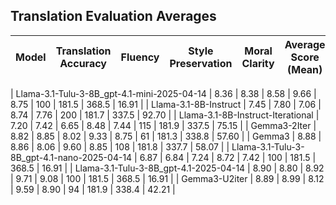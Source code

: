 ## Translation Evaluation Averages

| Model | Translation Accuracy | Fluency | Style Preservation | Moral Clarity | Average Score (Mean) | Count | Avg Input Tokens | Avg Output Tokens | Avg Inference Time (s) |
|-------|----------------------|---------|--------------------|---------------|----------------------|-------|------------------|-------------------|------------------------|

| Llama-3.1-Tulu-3-8B_gpt-4.1-mini-2025-04-14 | 8.36 | 8.38 | 8.58 | 9.66 | 8.75 | 100 | 181.5 | 368.5 | 16.91 |
| Llama-3.1-8B-Instruct | 7.45 | 7.80 | 7.06 | 8.74 | 7.76 | 200 | 181.7 | 337.5 | 92.70 |
| Llama-3.1-8B-Instruct-Iterational | 7.20 | 7.42 | 6.65 | 8.48 | 7.44 | 115 | 181.9 | 337.5 | 75.15 |
| Gemma3-2Iter | 8.82 | 8.85 | 8.02 | 9.33 | 8.75 | 61 | 181.3 | 338.8 | 57.60 |
| Gemma3 | 8.88 | 8.86 | 8.06 | 9.60 | 8.85 | 108 | 181.8 | 337.7 | 58.07 |
| Llama-3.1-Tulu-3-8B_gpt-4.1-nano-2025-04-14 | 6.87 | 6.84 | 7.24 | 8.72 | 7.42 | 100 | 181.5 | 368.5 | 16.91 |
| Llama-3.1-Tulu-3-8B_gpt-4.1-2025-04-14 | 8.90 | 8.80 | 8.92 | 9.71 | 9.08 | 100 | 181.5 | 368.5 | 16.91 |
| Gemma3-U2iter | 8.89 | 8.99 | 8.12 | 9.59 | 8.90 | 94 | 181.9 | 338.4 | 42.21 |